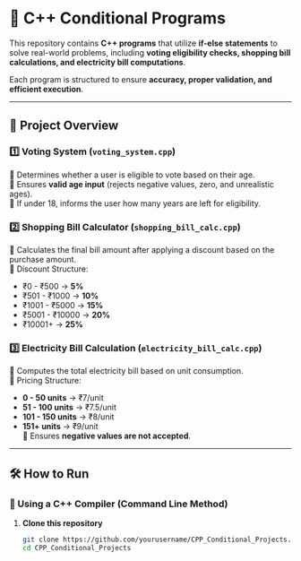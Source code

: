 # 🚀 C++ Conditional Programs  

This repository contains **C++ programs** that utilize **if-else statements** to solve real-world problems, including **voting eligibility checks, shopping bill calculations, and electricity bill computations**.  

Each program is structured to ensure **accuracy, proper validation, and efficient execution**.  

---

## 📌 Project Overview  

### **1️⃣ Voting System (`voting_system.cpp`)**  
🔹 Determines whether a user is eligible to vote based on their age.  
🔹 Ensures **valid age input** (rejects negative values, zero, and unrealistic ages).  
🔹 If under 18, informs the user how many years are left for eligibility.  

### **2️⃣ Shopping Bill Calculator (`shopping_bill_calc.cpp`)**  
🔹 Calculates the final bill amount after applying a discount based on the purchase amount.  
🔹 Discount Structure:  
   - ₹0 - ₹500 → **5%**  
   - ₹501 - ₹1000 → **10%**  
   - ₹1001 - ₹5000 → **15%**  
   - ₹5001 - ₹10000 → **20%**  
   - ₹10001+ → **25%**  

### **3️⃣ Electricity Bill Calculation (`electricity_bill_calc.cpp`)**  
🔹 Computes the total electricity bill based on unit consumption.  
🔹 Pricing Structure:  
   - **0 - 50 units** → ₹7/unit  
   - **51 - 100 units** → ₹7.5/unit  
   - **101 - 150 units** → ₹8/unit  
   - **151+ units** → ₹9/unit  
🔹 Ensures **negative values are not accepted**.  

---

## 🛠️ How to Run  

### **🔹 Using a C++ Compiler (Command Line Method)**  
1. **Clone this repository**  
   ```sh
   git clone https://github.com/yourusername/CPP_Conditional_Projects.git
   cd CPP_Conditional_Projects
